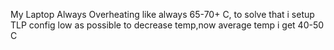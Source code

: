 My Laptop Always Overheating like always 65-70+ C, to solve that i setup TLP config low as possible to decrease temp,now average temp i get 40-50 C
